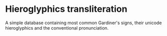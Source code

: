# Hieroglyphics transliteration
A simple database containing most common Gardiner's signs, their unicode hieroglyphics and the conventional pronunciation.
